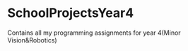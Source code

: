# SchoolProjectsYear4
Contains all my programming assignments for year 4(Minor Vision&amp;Robotics)
